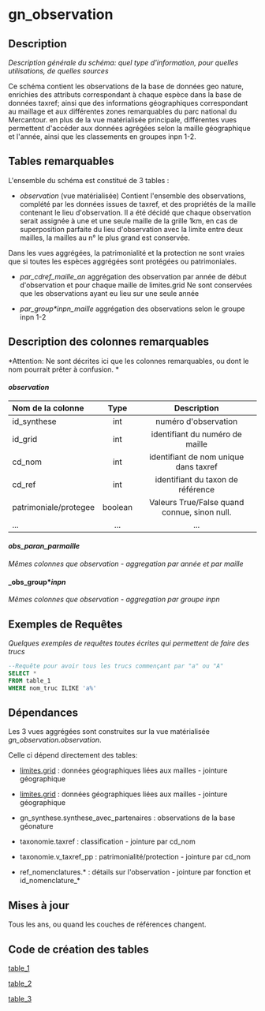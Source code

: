 # gn_observation 

## Description

_Description générale du schéma: quel type d'information, pour quelles utilisations, de quelles sources_

Ce schéma contient les observations de la base de données geo nature, enrichies des attributs correspondant à chaque espèce dans la base de données taxref; 
ainsi que des informations géographiques correspondant au maillage et aux différentes zones remarquables du parc national du Mercantour. 
en plus de la vue matérialisée principale, différentes vues permettent d'accéder aux données agrégées selon la maille géographique et l'année,
ainsi que les classements en groupes inpn 1-2. 


## Tables remarquables

L'ensemble du schéma est constitué de 3 tables :

 - _observation_ (vue matérialisée)
Contient l'ensemble des observations, complété par les données issues de taxref, et des propriétés de la maille contenant le lieu d'observation. 
Il a été décidé que chaque observation serait assignée à une et une seule maille de la grille 1km, en cas 
de superposition parfaite du lieu d'observation avec la limite entre deux mailles, la mailles au n° le plus grand est conservée. 

Dans les vues aggrégées, la patrimonialité et la protection ne sont vraies que si toutes les espèces aggrégées sont protégées ou patrimoniales. 

 - _par_cdref_maille_an_
aggrégation des observation par année de début d'observation et pour chaque maille de limites.grid
Ne sont conservées que les observations ayant eu lieu sur une seule année
 
 - _par_group*inpn_maille_
aggrégation des observations selon le groupe inpn 1-2 



## Description des colonnes remarquables
*Attention: Ne sont décrites ici que les colonnes remarquables, ou dont le nom pourrait prêter à confusion. *

#### _observation_

| Nom de la colonne      | Type | Description     |
| :---        |    :----:   |          :---: |
| id_synthese      | int       | numéro d'observation   |
| id_grid   | int        | identifiant du numéro de maille |
| cd_nom   | int        | identifiant de nom unique dans taxref      |
| cd_ref   | int        | identifiant du taxon de référence      |
| patrimoniale/protegee| boolean| Valeurs True/False quand connue, sinon null. |
|...|...|...|


#### _obs_paran_parmaille_
_Mêmes colonnes que observation  - aggregation par année et par maille_


#### _obs_group*_inpn_
_Mêmes colonnes que observation  - aggregation par groupe inpn_

## Exemples de Requêtes
_Quelques exemples de requêtes toutes écrites qui permettent de faire des trucs_

```sql
--Requête pour avoir tous les trucs commençant par "a" ou "A"
SELECT *
FROM table_1
WHERE nom_truc ILIKE 'a%'
```

## Dépendances

Les 3 vues aggrégées sont construites sur la vue matérialisée _gn_observation.observation_. 

Celle ci dépend directement des tables: 
 - [limites.grid](https://github.com/PnMercantour/limites/README.md#tables_remarquables) : données géographiques liées aux mailles - jointure géographique
 - [limites.grid](https://github.com/PnMercantour/limites/limites/README.md#limites.communes) : données géographiques liées aux mailles - jointure géographique

 - gn_synthese.synthese_avec_partenaires : observations de la base géonature
 - taxonomie.taxref : classification - jointure par cd_nom
 - taxonomie.v_taxref_pp : patrimonialité/protection - jointure par cd_nom
 - ref_nomenclatures.* : détails sur l'observation - jointure par fonction et id_nomenclature_*


## Mises à jour

Tous les ans, ou quand les couches de références changent. 

## Code de création des tables

[table_1](https://github.com/EcMerc/DemoDBDoc/blob/decd1fccd363a4239451b1d69fdefd363db3b442/sql/table_1.sql)

[table_2](https://github.com/EcMerc/DemoDBDoc/blob/decd1fccd363a4239451b1d69fdefd363db3b442/sql/table_2.sql)

[table_3]()



